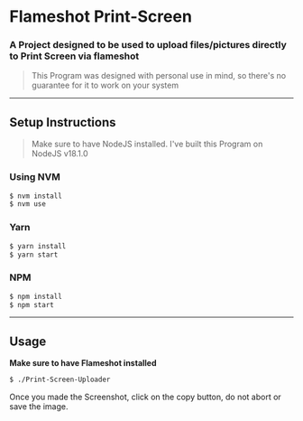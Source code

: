 # Flameshot Print-Screen

### A Project designed to be used to upload files/pictures directly to Print Screen via flameshot

> This Program was designed with personal use in mind, so there's no guarantee for it to work on your system

---

## Setup Instructions

> Make sure to have NodeJS installed. I've built this Program on NodeJS v18.1.0

### Using NVM

```bash
$ nvm install
$ nvm use
```

### Yarn

```bash
$ yarn install
$ yarn start
```

### NPM

```bash
$ npm install
$ npm start
```

---

## Usage

**Make sure to have Flameshot installed**

```bash
$ ./Print-Screen-Uploader
```

Once you made the Screenshot, click on the copy button, do not abort or save the image.
